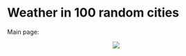 # Weather in 100 random cities

Main page:
<p align="center">
  <kbd>
    <img src="/XLE_Task_MichałPiotrowski/Assets/Screenshots/mainpage_new.png?raw=true">
  </kbd>
</p>
